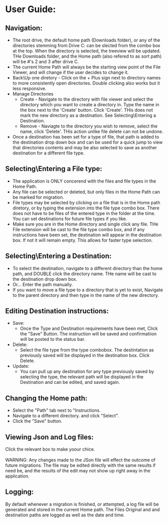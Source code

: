 

# User Guide:

## Navigation:
  - The root drive, the default home path (Downloads folder), or any of the directories stemming from Drive C: can be slected from the combo box at the top. When the directory is selected, the treeview will  be updated. THe Downloads folder, and the Home path (also refered to as sort path) will be #'s 2 and 3 after drive C.
  - The current Home Path will always be the starting view point of the File Viewer, and will change if the user decides to change it.
  - Back\Up one diretory - Click on the + Plus sign next to directory names to more consistently open directories. Double clicking also works but it less responsive.
  - Manage Directories
      - Create - Navigate to the directory with file viewer and select the directory which you want to create a directory in. Type the name in the box next to the 'Create' button. Click 'Create'. THis does not mark the new directory as a destination. See Selecting\Entering a Destination.
      - Remove - Naviagte to the directory you wish to remove, select the name, click 'Delete'. THis action unlike file delete can not be undone.
  - Once a destination has been set for a type of file, that path is added to the destination drop down box and can be used for a quick jump to view that directories contents and may be also selected to save as another destination for a different file type.
## Selecting\Entering a File type:
  - The application is ONLY concerend with the files and file types in the Home Path. 
  - Any file can be selected or deleted, but only files in the Home Path can be marked for migration.
  - File types may be selected by clicking on a file that is in the Home path diretory, or by typing the extension into the file type combo box. There does not have to be files of the entered type in the folder at the time. You can set destinations for future file types if you like.
  - Make sure you are in the Home directory and single click any file. THe File extension will be cast  to the file type combo box, and if any instructions have been set, the destination will appear in the destination box. If not it will remain empty. This allows for faster type selection.
  
  
## Selecting\Entering a Destination:
  - To select the destination, navigate to a different directory than the home path, and DOUBLE click the directory name. THe name will be cast to the destination drop down box.
  - Or... Enter the path manually.
  - If you want to move a file type to a directory that is yet to exist, Navigate to the parent directory and then type in the name of the new directory.


## Editing Destination instructions:
  - Save:
      - Once the Type and Destination requirements have been met, Click the "Save" Button. The instruction will be  saved and confirmatiion will be posted to the status bar.
  - Delete:
      - Select the file type from the type combobox. The destintation as previously saved will be displayed in the destination box. Click Delete.
  - Update:
    - You can pull up any destination for any type previously saved by selecting the type, the relevant path will be displayed in the  Destination and can be edited, and saved again.

## Changing the Home path:
  - Select the "Path" tab next to "Instructions.
  - Navigate to a different directory. and click "Select".
  - Click the "Save" button.

## Viewing Json and Log files:
   Click the relevant box to make yoour chice.  <br><br>WARNING: Any changes made to the JSon file will effect the outcome of future migrations. The file may be  edited directly with the same results if need be, and the results of the edit may not show up right away in the application.  

## Logging:
  By default whenever a migration is finished, or attempted, a log file will be generated and stored in the current
  Home path. The Files Original and and destination paths are logged as well as the date and time.
